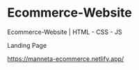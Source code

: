 # Ecommerce-Website
Ecommerce-Website | HTML - CSS - JS

Landing Page

https://manneta-ecommerce.netlify.app/
